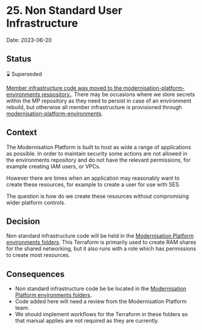 # 25. Non Standard User Infrastructure

Date: 2023-06-20

## Status

⌛ Superseded

[Member infrastructure code was moved to the modernisation-platform-environments respository.](https://github.com/ministryofjustice/modernisation-platform/issues/5926).
There may be occasions where we store secrets within the MP repository as they need to persist in case of an environment rebuild, but otherwise all member infrastructure is provisioned through [modernisation-platform-environments](https://github.com/ministryofjustice/modernisation-platform-environments).

## Context

The Modernisation Platform is built to host as wide a range of applications as possible. In order to maintain security some actions are not allowed in the environments repository and do not have the relevant permissions, for example creating IAM users, or VPCs.

However there are times when an application may reasonably want to create these resources, for example to create a user for use with SES.

The question is how do we create these resources without compromising wider platform controls.

## Decision

Non standard infrastructure code will be held in the [Modernisation Platform environments folders](https://github.com/ministryofjustice/modernisation-platform/tree/main/terraform/environments).  This Terraform is primarily used to create RAM shares for the shared networking, but it also runs with a role which has permissions to create most resources.

## Consequences

- Non standard infrastructure code be be located in the [Modernisation Platform environments folders](https://github.com/ministryofjustice/modernisation-platform/tree/main/terraform/environments).
- Code added here will need a review from the Modernisation Platform team.
- We should implement workflows for the Terraform in these folders so that manual applies are not required as they are currently.